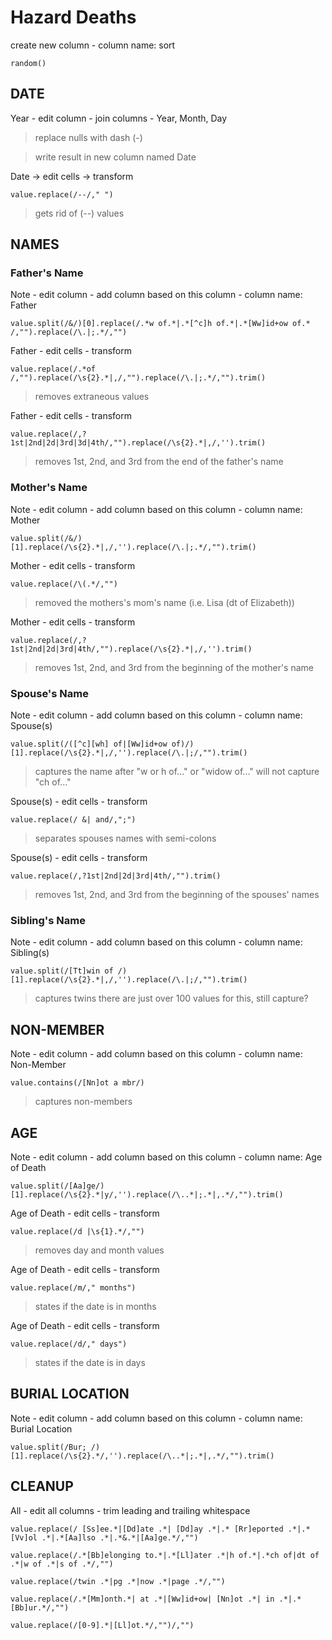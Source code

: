 # Hazard Deaths

create new column - column name: sort

```
random()
```

## DATE

Year - edit column - join columns - Year, Month, Day
> replace nulls with dash (-)

> write result in new column named Date

Date → edit cells → transform
```
value.replace(/--/," ")
```
> gets rid of (--) values

## NAMES
### Father's Name

Note - edit column - add column based on this column - column name: Father
```
value.split(/&/)[0].replace(/.*w of.*|.*[^c]h of.*|.*[Ww]id+ow of.* /,"").replace(/\.|;.*/,"")
```
Father - edit cells - transform
```
value.replace(/.*of /,"").replace(/\s{2}.*|,/,"").replace(/\.|;.*/,"").trim()
```
> removes extraneous values 

Father - edit cells - transform
```
value.replace(/,?1st|2nd|2d|3rd|3d|4th/,"").replace(/\s{2}.*|,/,'').trim()
```
> removes 1st, 2nd, and 3rd from the end of the father's name

### Mother's Name

Note - edit column - add column based on this column - column name: Mother
```
value.split(/&/)[1].replace(/\s{2}.*|,/,'').replace(/\.|;.*/,"").trim()
```
Mother - edit cells - transform
```
value.replace(/\(.*/,"")
```
> removed the mothers's mom's name (i.e. Lisa (dt of Elizabeth))

Mother - edit cells - transform
```
value.replace(/,?1st|2nd|2d|3rd|4th/,"").replace(/\s{2}.*|,/,'').trim()
```
> removes 1st, 2nd, and 3rd from the beginning of the mother's name

### Spouse's Name

Note - edit column - add column based on this column - column name: Spouse(s)
```
value.split(/([^c][wh] of|[Ww]id+ow of)/)[1].replace(/\s{2}.*|,/,'').replace(/\.|;/,"").trim()
```
> captures the name after "w or h of..." or "widow of..."
> will not capture "ch of..."

Spouse(s) - edit cells - transform
```
value.replace(/ &| and/,";")
```
> separates spouses names with semi-colons

Spouse(s) - edit cells - transform
```
value.replace(/,?1st|2nd|2d|3rd|4th/,"").trim()
```
> removes 1st, 2nd, and 3rd from the beginning of the spouses' names

### Sibling's Name

Note - edit column - add column based on this column - column name: Sibling(s)
```
value.split(/[Tt]win of /)[1].replace(/\s{2}.*|,/,'').replace(/\.|;/,"").trim()
```
> captures twins 
> there are just over 100 values for this, still capture?

## NON-MEMBER

Note - edit column - add column based on this column - column name: Non-Member
```
value.contains(/[Nn]ot a mbr/)
```
> captures non-members

## AGE
Note - edit column - add column based on this column - column name: Age of Death
```
value.split(/[Aa]ge/)[1].replace(/\s{2}.*|y/,'').replace(/\..*|;.*|,.*/,"").trim()
```
Age of Death - edit cells - transform
```
value.replace(/d |\s{1}.*/,"")
```
> removes day and month values

Age of Death - edit cells - transform
```
value.replace(/m/," months")
```
> states if the date is in months

Age of Death - edit cells - transform
```
value.replace(/d/," days")
```
> states if the date is in days

## BURIAL LOCATION

Note - edit column - add column based on this column - column name: Burial Location
```
value.split(/Bur; /)[1].replace(/\s{2}.*/,'').replace(/\..*|;.*|,.*/,"").trim()
```

## CLEANUP 

All - edit all columns - trim leading and trailing whitespace
```
value.replace(/ [Ss]ee.*|[Dd]ate .*| [Dd]ay .*|.* [Rr]eported .*|.*[Vv]ol .*|.*[Aa]lso .*|.*&.*|[Aa]ge.*/,"")

value.replace(/.*[Bb]elonging to.*|.*[Ll]ater .*|h of.*|.*ch of|dt of .*|w of .*|s of .*/,"")

value.replace(/twin .*|pg .*|now .*|page .*/,"")

value.replace(/.*[Mm]onth.*| at .*|[Ww]id+ow| [Nn]ot .*| in .*|.*[Bb]ur.*/,"")

value.replace(/[0-9].*|[Ll]ot.*/,"")/,"")
```





